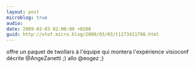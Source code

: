 ```yaml
---
layout: post
microblog: true
audio: 
date: 2009-03-03 02:00:00 +0200
guid: http://xtof.micro.blog/2009/03/03/t1273411798.html
---
```

offre un paquet de twollars à l'équipe qui montera l'expérience visioconf décrite @AngeZanetti ;) allo @eogez ;)
